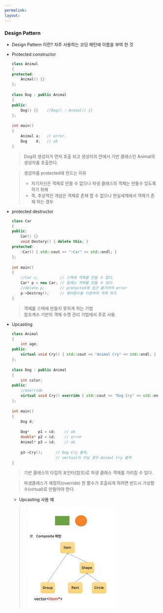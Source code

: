 ```yaml
---
permalink: 
layout:
---
```

### Design Pattern
- Design Pattern 이란? 자주 사용하는 코딩 패턴에 이름을 부여 한 것

- Protected constructor
    ```cpp
    class Animal
    {
    protected:
        Animal() {}
    };

    class Dog : public Animal
    {
    public:
        Dog() {}    //Dog() : Animal() {}
    };

    int main()
    {
        Animal a;   // error.
        Dog    d;   // ok
    }
    ```
    > Dog의 생성자가 먼저 호출 되고 생성자의 안에서 기반 클래스인 Animal의 생성자를 호출한다.

    > 생성자를 protected에 만드는 이유
    > - 자기자신은 객체로 만들 수 없으나 파생 클래스의 객체는 만들수 있도록 하기 위해
    > - 즉, 추상적인 개념은 객체로 존재 할 수 없으나 현실세계에서 객체가 존재 하는 경우

- protected destructor
    ```cpp
    class Car
    {
    public:
        Car() {}
        void Destory() { delete this; }
    protected:
        ~Car() { std::cout << "~Car" << std::endl; }
    };

    int main()
    {
        //Car c;          // 스택에 객체를 만들 수 없다.
        Car* p = new Car; // 힙에는 객체를 만들 수 있다.
        //delete p;       // protected에 접근 불가하여 error
        p->Destroy();     // 멤버함수를 이용하여 객체 파괴
    }
    ```
    > 객체를 스택에 만들지 못하게 하는 기법  
    > 참조계수 기반의 객체 수명 관리 기법에서 주로 사용

- Upcasting
    ```cpp
    class Animal
    {
        int age;
    public:
        virtual void Cry() { std::cout << "Animal Cry" << std::endl; }
    };

    class Dog : public Animal
    {
        int color;
    public:
        //override
        virtual void Cry() override { std::cout << "Dog Cry" << std::endl; }    //override생략 가능하지만 오타 방지를 위해 붙이는 것이 좋은 습관!
    };

    int main()
    {
        Dog d;

        Dog*    p1 = &d;    // ok
        double* p2 = &d;    // error
        Animal* p3 = &d;    // ok

        p3->Cry();      // Dog Cry 출력, 
                        // vertual이 아닐 경우 Animal Cry 출력 
    }
    ```
    > 기반 클래스의 타입의 포인터(참조)로 파생 클래스 객체를 가리킬 수 있다.

    > 파생클래스가 재정의(override) 한 함수가 호출되게 하려면 반드시 가상함수(virtual)로 만들어야 한다.

    - Upcasting 사용 예
    > ![upcasting 사용 예](../_img/composite_pattern.png)
